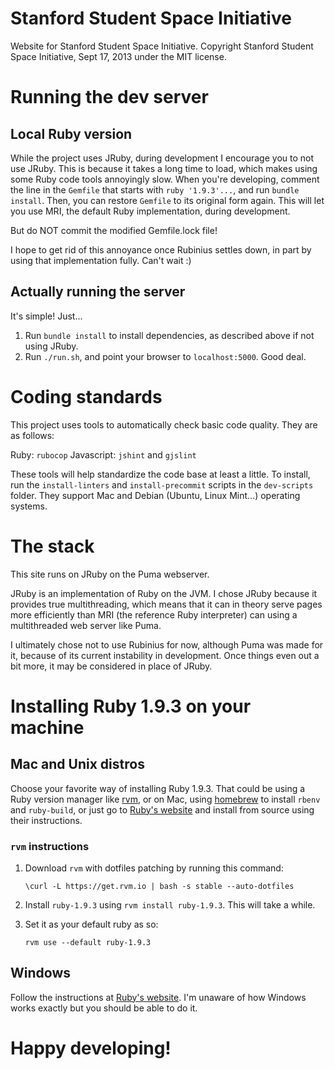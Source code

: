 Stanford Student Space Initiative
=================================

Website for Stanford Student Space Initiative. Copyright Stanford Student Space
Initiative, Sept 17, 2013 under the MIT license.

# Running the dev server

## Local Ruby version

While the project uses JRuby, during development I encourage you to not use
JRuby. This is because it takes a long time to load, which makes using some
Ruby code tools annoyingly slow. When you're developing, comment the line in
the `Gemfile` that starts with `ruby '1.9.3'...`, and run `bundle install`.
Then, you can restore `Gemfile` to its original form again. This will let you
use MRI, the default Ruby implementation, during development.

But do NOT commit the modified Gemfile.lock file!

I hope to get rid of this annoyance once Rubinius settles down, in part by
using that implementation fully. Can't wait :)

## Actually running the server

It's simple! Just...

1. Run `bundle install` to install dependencies, as described above if not
   using JRuby.
2. Run `./run.sh`, and point your  browser to `localhost:5000`. Good deal.

# Coding standards

This project uses tools to automatically check basic code quality. They are as
follows:

Ruby: `rubocop`
Javascript: `jshint` and `gjslint`

These tools will help standardize the code base at least a little. To install,
run the `install-linters` and `install-precommit` scripts in the `dev-scripts`
folder. They support Mac and Debian (Ubuntu, Linux Mint...) operating systems.

# The stack

This site runs on JRuby on the Puma webserver.

JRuby is an implementation of Ruby on the JVM. I chose JRuby because it
provides true multithreading, which means that it can in theory serve pages
more efficiently than MRI (the reference Ruby interpreter) can using a
multithreaded web server like Puma.

I ultimately chose not to use Rubinius for now, although Puma was made for it,
because of its current instability in development. Once things even out a bit
more, it may be considered in place of JRuby.

# Installing Ruby 1.9.3 on your machine

## Mac and Unix distros

Choose your favorite way of installing Ruby 1.9.3. That could be using a
Ruby version manager like [rvm](http://rvm.io/), or on Mac, using
[homebrew](http://brew.sh/) to install `rbenv` and `ruby-build`, or just go to
[Ruby's website](https://www.ruby-lang.org/en/downloads/) and install from
source using their instructions.

### `rvm` instructions
1. Download `rvm` with dotfiles patching by running this command:

   ```
   \curl -L https://get.rvm.io | bash -s stable --auto-dotfiles
   ```
2. Install `ruby-1.9.3` using `rvm install ruby-1.9.3`. This will take a
   while.
3. Set it as your default ruby as so:

   ```
   rvm use --default ruby-1.9.3
   ```

## Windows

Follow the instructions at [Ruby's
website](https://www.ruby-lang.org/en/downloads/). I'm unaware of how Windows
works exactly but you should be able to do it.

# Happy developing!
